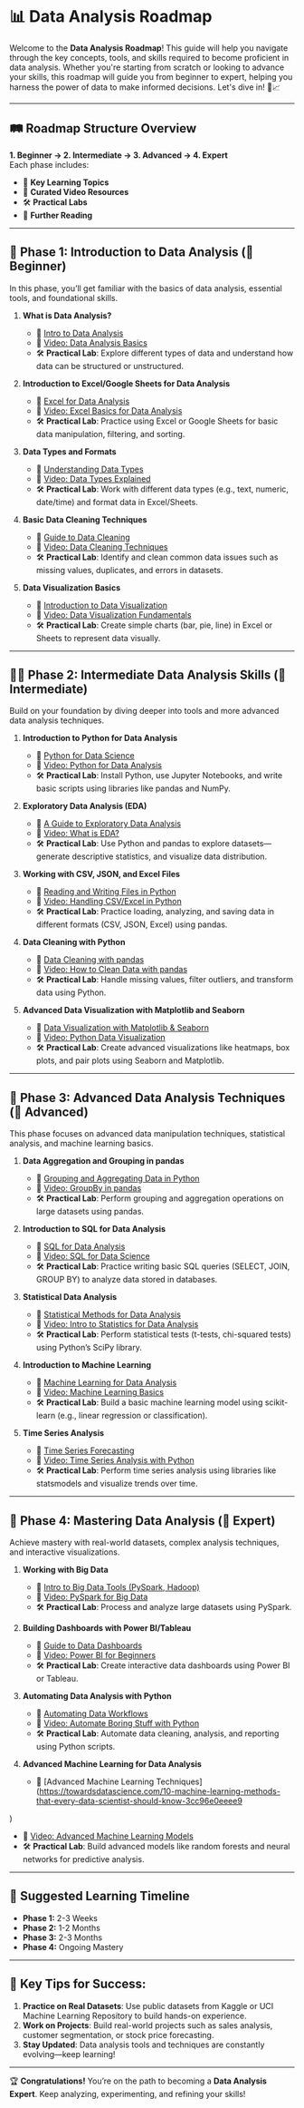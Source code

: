 # 📊 **Data Analysis Roadmap**

Welcome to the **Data Analysis Roadmap**! This guide will help you navigate through the key concepts, tools, and skills required to become proficient in data analysis. Whether you're starting from scratch or looking to advance your skills, this roadmap will guide you from beginner to expert, helping you harness the power of data to make informed decisions. Let's dive in! 🚀📈

---

## 🛤️ **Roadmap Structure Overview**

**1. Beginner → 2. Intermediate → 3. Advanced → 4. Expert**  
Each phase includes:
- 📖 **Key Learning Topics**
- 🎥 **Curated Video Resources**
- 🛠️ **Practical Labs**
- 📖 **Further Reading**

---

## 🎯 **Phase 1: Introduction to Data Analysis (🚶 Beginner)**  
In this phase, you’ll get familiar with the basics of data analysis, essential tools, and foundational skills.

1. **What is Data Analysis?**
   - 📖 [Intro to Data Analysis](https://www.edx.org/learn/data-analysis)
   - 🎥 [Video: Data Analysis Basics](https://www.youtube.com/watch?v=_uP9ZsG99XY)
   - 🛠️ **Practical Lab**: Explore different types of data and understand how data can be structured or unstructured.

2. **Introduction to Excel/Google Sheets for Data Analysis**
   - 📖 [Excel for Data Analysis](https://www.datacamp.com/courses/excel-for-data-analysis)
   - 🎥 [Video: Excel Basics for Data Analysis](https://www.youtube.com/watch?v=5F_JUvPq410)
   - 🛠️ **Practical Lab**: Practice using Excel or Google Sheets for basic data manipulation, filtering, and sorting.

3. **Data Types and Formats**
   - 📖 [Understanding Data Types](https://towardsdatascience.com/understanding-data-types-446595a28560)
   - 🎥 [Video: Data Types Explained](https://www.youtube.com/watch?v=sdvsgd3SEc4)
   - 🛠️ **Practical Lab**: Work with different data types (e.g., text, numeric, date/time) and format data in Excel/Sheets.

4. **Basic Data Cleaning Techniques**
   - 📖 [Guide to Data Cleaning](https://towardsdatascience.com/the-ultimate-guide-to-data-cleaning-3969843991d4)
   - 🎥 [Video: Data Cleaning Techniques](https://www.youtube.com/watch?v=wJzz9iqnEpM)
   - 🛠️ **Practical Lab**: Identify and clean common data issues such as missing values, duplicates, and errors in datasets.

5. **Data Visualization Basics**
   - 📖 [Introduction to Data Visualization](https://www.data-to-viz.com/)
   - 🎥 [Video: Data Visualization Fundamentals](https://www.youtube.com/watch?v=GkB4vW16GAg)
   - 🛠️ **Practical Lab**: Create simple charts (bar, pie, line) in Excel or Sheets to represent data visually.

---

## 🏃‍♂️ **Phase 2: Intermediate Data Analysis Skills (🏃 Intermediate)**  
Build on your foundation by diving deeper into tools and more advanced data analysis techniques.

1. **Introduction to Python for Data Analysis**
   - 📖 [Python for Data Science](https://www.datacamp.com/courses/intro-to-python-for-data-science)
   - 🎥 [Video: Python for Data Analysis](https://www.youtube.com/watch?v=Iqjy9UqKKuo)
   - 🛠️ **Practical Lab**: Install Python, use Jupyter Notebooks, and write basic scripts using libraries like pandas and NumPy.

2. **Exploratory Data Analysis (EDA)**
   - 📖 [A Guide to Exploratory Data Analysis](https://towardsdatascience.com/exploratory-data-analysis-8fc1cb20fd15)
   - 🎥 [Video: What is EDA?](https://www.youtube.com/watch?v=sHDqRRxxlAw)
   - 🛠️ **Practical Lab**: Use Python and pandas to explore datasets—generate descriptive statistics, and visualize data distribution.

3. **Working with CSV, JSON, and Excel Files**
   - 📖 [Reading and Writing Files in Python](https://realpython.com/python-csv/)
   - 🎥 [Video: Handling CSV/Excel in Python](https://www.youtube.com/watch?v=wg8U33zBjyM)
   - 🛠️ **Practical Lab**: Practice loading, analyzing, and saving data in different formats (CSV, JSON, Excel) using pandas.

4. **Data Cleaning with Python**
   - 📖 [Data Cleaning with pandas](https://realpython.com/python-data-cleaning-numpy-pandas/)
   - 🎥 [Video: How to Clean Data with pandas](https://www.youtube.com/watch?v=UB3DE5Bgfx4)
   - 🛠️ **Practical Lab**: Handle missing values, filter outliers, and transform data using Python.

5. **Advanced Data Visualization with Matplotlib and Seaborn**
   - 📖 [Data Visualization with Matplotlib & Seaborn](https://realpython.com/python-matplotlib-guide/)
   - 🎥 [Video: Python Data Visualization](https://www.youtube.com/watch?v=XlD5VsQzn8A)
   - 🛠️ **Practical Lab**: Create advanced visualizations like heatmaps, box plots, and pair plots using Seaborn and Matplotlib.

---

## 🚀 **Phase 3: Advanced Data Analysis Techniques (🚀 Advanced)**  
This phase focuses on advanced data manipulation techniques, statistical analysis, and machine learning basics.

1. **Data Aggregation and Grouping in pandas**
   - 📖 [Grouping and Aggregating Data in Python](https://realpython.com/pandas-groupby/)
   - 🎥 [Video: GroupBy in pandas](https://www.youtube.com/watch?v=txMdrV1Ut64)
   - 🛠️ **Practical Lab**: Perform grouping and aggregation operations on large datasets using pandas.

2. **Introduction to SQL for Data Analysis**
   - 📖 [SQL for Data Analysis](https://mode.com/sql-tutorial/introduction-to-sql/)
   - 🎥 [Video: SQL for Data Science](https://www.youtube.com/watch?v=27axs9dO7AE)
   - 🛠️ **Practical Lab**: Practice writing basic SQL queries (SELECT, JOIN, GROUP BY) to analyze data stored in databases.

3. **Statistical Data Analysis**
   - 📖 [Statistical Methods for Data Analysis](https://www.analyticsvidhya.com/blog/2015/08/comprehensive-guide-data-exploration-sas-using-statistical-analysis/)
   - 🎥 [Video: Intro to Statistics for Data Analysis](https://www.youtube.com/watch?v=nqye08z-WUE)
   - 🛠️ **Practical Lab**: Perform statistical tests (t-tests, chi-squared tests) using Python’s SciPy library.

4. **Introduction to Machine Learning**
   - 📖 [Machine Learning for Data Analysis](https://scikit-learn.org/stable/)
   - 🎥 [Video: Machine Learning Basics](https://www.youtube.com/watch?v=Gv9_4yMHFhI)
   - 🛠️ **Practical Lab**: Build a basic machine learning model using scikit-learn (e.g., linear regression or classification).

5. **Time Series Analysis**
   - 📖 [Time Series Forecasting](https://www.machinelearningplus.com/time-series/time-series-analysis-python/)
   - 🎥 [Video: Time Series Analysis with Python](https://www.youtube.com/watch?v=0KmJpO2dDRw)
   - 🛠️ **Practical Lab**: Perform time series analysis using libraries like statsmodels and visualize trends over time.

---

## 🏅 **Phase 4: Mastering Data Analysis (🏅 Expert)**  
Achieve mastery with real-world datasets, complex analysis techniques, and interactive visualizations.

1. **Working with Big Data**
   - 📖 [Intro to Big Data Tools (PySpark, Hadoop)](https://spark.apache.org/)
   - 🎥 [Video: PySpark for Big Data](https://www.youtube.com/watch?v=_C8kWso4ne4)
   - 🛠️ **Practical Lab**: Process and analyze large datasets using PySpark.

2. **Building Dashboards with Power BI/Tableau**
   - 📖 [Guide to Data Dashboards](https://www.tableau.com/learn/articles/data-dashboards)
   - 🎥 [Video: Power BI for Beginners](https://www.youtube.com/watch?v=AGrl-H87pRU)
   - 🛠️ **Practical Lab**: Create interactive data dashboards using Power BI or Tableau.

3. **Automating Data Analysis with Python**
   - 📖 [Automating Data Workflows](https://realpython.com/modern-web-automation-with-python-and-selenium/)
   - 🎥 [Video: Automate Boring Stuff with Python](https://www.youtube.com/watch?v=IXiTgKIytmE)
   - 🛠️ **Practical Lab**: Automate data cleaning, analysis, and reporting using Python scripts.

4. **Advanced Machine Learning for Data Analysis**
   - 📖 [Advanced Machine Learning Techniques](https://towardsdatascience.com/10-machine-learning-methods-that-every-data-scientist-should-know-3cc96e0eeee9

)
   - 🎥 [Video: Advanced Machine Learning Models](https://www.youtube.com/watch?v=7eh4d6sabA0)
   - 🛠️ **Practical Lab**: Build advanced models like random forests and neural networks for predictive analysis.

---

## 📅 **Suggested Learning Timeline**

- **Phase 1:** 2-3 Weeks  
- **Phase 2:** 1-2 Months  
- **Phase 3:** 2-3 Months  
- **Phase 4:** Ongoing Mastery

---

## 🎯 **Key Tips for Success:**

1. **Practice on Real Datasets**: Use public datasets from Kaggle or UCI Machine Learning Repository to build hands-on experience.
2. **Work on Projects**: Build real-world projects such as sales analysis, customer segmentation, or stock price forecasting.
3. **Stay Updated**: Data analysis tools and techniques are constantly evolving—keep learning!

---

🏆 **Congratulations!** You’re on the path to becoming a **Data Analysis Expert**. Keep analyzing, experimenting, and refining your skills!